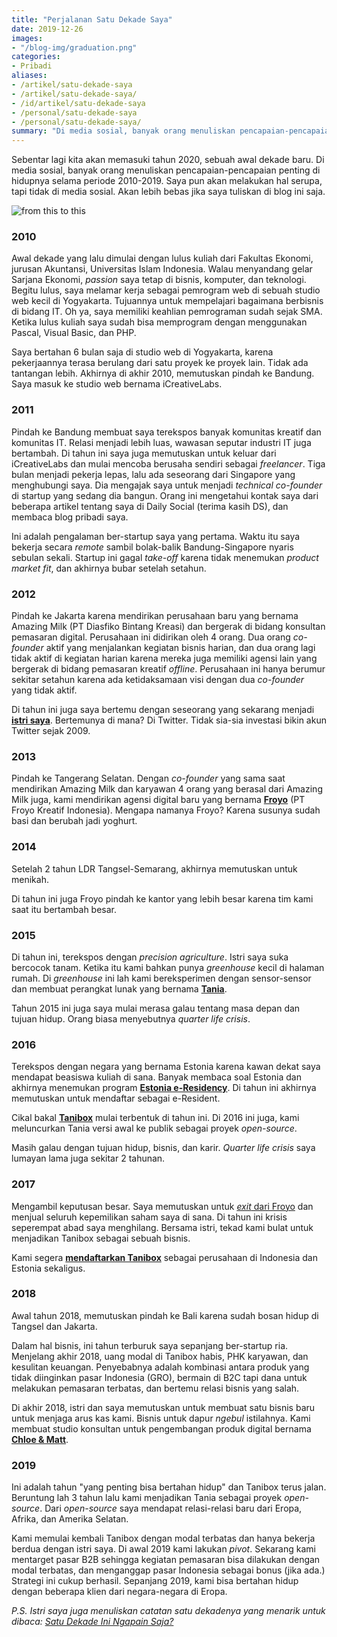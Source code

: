 ```yaml
---
title: "Perjalanan Satu Dekade Saya"
date: 2019-12-26
images:
- "/blog-img/graduation.png"
categories:
- Pribadi
aliases:
- /artikel/satu-dekade-saya
- /artikel/satu-dekade-saya/
- /id/artikel/satu-dekade-saya
- /personal/satu-dekade-saya
- /personal/satu-dekade-saya/
summary: "Di media sosial, banyak orang menuliskan pencapaian-pencapaian penting di hidupnya selama periode 2010-2019."
---
```


Sebentar lagi kita akan memasuki tahun 2020, sebuah awal dekade baru. Di media sosial, banyak orang menuliskan pencapaian-pencapaian penting di hidupnya selama periode 2010-2019. Saya pun akan melakukan hal serupa, tapi tidak di media sosial. Akan lebih bebas jika saya tuliskan di blog ini saja.

![from this to this](/blog-img/graduation.png)

### 2010

Awal dekade yang lalu dimulai dengan lulus kuliah dari Fakultas Ekonomi, jurusan Akuntansi, Universitas Islam Indonesia. Walau menyandang gelar Sarjana Ekonomi, *passion* saya tetap di bisnis, komputer, dan teknologi. Begitu lulus, saya melamar kerja sebagai pemrogram web di sebuah studio web kecil di Yogyakarta. Tujuannya untuk mempelajari bagaimana berbisnis di bidang IT. Oh ya, saya memiliki keahlian pemrograman sudah sejak SMA. Ketika lulus kuliah saya sudah bisa memprogram dengan menggunakan Pascal, Visual Basic, dan PHP.

Saya bertahan 6 bulan saja di studio web di Yogyakarta, karena pekerjaannya terasa berulang dari satu proyek ke proyek lain. Tidak ada tantangan lebih. Akhirnya di akhir 2010, memutuskan pindah ke Bandung. Saya masuk ke studio web bernama iCreativeLabs.

### 2011

Pindah ke Bandung membuat saya terekspos banyak komunitas kreatif dan komunitas IT. Relasi menjadi lebih luas, wawasan seputar industri IT juga bertambah. Di tahun ini saya juga memutuskan untuk keluar dari iCreativeLabs dan mulai mencoba berusaha sendiri sebagai *freelancer*. Tiga bulan menjadi pekerja lepas, lalu ada seseorang dari Singapore yang menghubungi saya. Dia mengajak saya untuk menjadi *technical co-founder* di startup yang sedang dia bangun. Orang ini mengetahui kontak saya dari beberapa artikel tentang saya di Daily Social (terima kasih DS), dan membaca blog pribadi saya.

Ini adalah pengalaman ber-startup saya yang pertama. Waktu itu saya bekerja secara *remote* sambil bolak-balik Bandung-Singapore nyaris sebulan sekali. Startup ini gagal *take-off* karena tidak menemukan *product market fit*, dan akhirnya bubar setelah setahun.

### 2012

Pindah ke Jakarta karena mendirikan perusahaan baru yang bernama Amazing Milk (PT Diasfiko Bintang Kreasi) dan bergerak di bidang konsultan pemasaran digital. Perusahaan ini didirikan oleh 4 orang. Dua orang *co-founder* aktif yang menjalankan kegiatan bisnis harian, dan dua orang lagi tidak aktif di kegiatan harian karena mereka juga memiliki agensi lain yang bergerak di bidang pemasaran kreatif *offline*. Perusahaan ini hanya berumur sekitar setahun karena ada ketidaksamaan visi dengan dua *co-founder* yang tidak aktif.

Di tahun ini juga saya bertemu dengan seseorang yang sekarang menjadi [**istri saya**](https://retno.eu). Bertemunya di mana? Di Twitter. Tidak sia-sia investasi bikin akun Twitter sejak 2009.

### 2013

Pindah ke Tangerang Selatan. Dengan *co-founder* yang sama saat mendirikan Amazing Milk dan karyawan 4 orang yang berasal dari Amazing Milk juga, kami mendirikan agensi digital baru yang bernama [**Froyo**](http://froyo.co.id) (PT Froyo Kreatif Indonesia). Mengapa namanya Froyo? Karena susunya sudah basi dan berubah jadi yoghurt.

### 2014

Setelah 2 tahun LDR Tangsel-Semarang, akhirnya memutuskan untuk menikah.

Di tahun ini juga Froyo pindah ke kantor yang lebih besar karena tim kami saat itu bertambah besar.

### 2015

Di tahun ini, terekspos dengan *precision agriculture*. Istri saya suka bercocok tanam. Ketika itu kami bahkan punya *greenhouse* kecil di halaman rumah. Di *greenhouse* ini lah kami bereksperimen dengan sensor-sensor dan membuat perangkat lunak yang bernama [**Tania**](https://usetania.org).

Tahun 2015 ini juga saya mulai merasa galau tentang masa depan dan tujuan hidup. Orang biasa menyebutnya *quarter life crisis*.

### 2016

Terekspos dengan negara yang bernama Estonia karena kawan dekat saya mendapat beasiswa kuliah di sana. Banyak membaca soal Estonia dan akhirnya menemukan program [**Estonia e-Residency**](https://asepbagja.com/id/artikel/apa-itu-estonia-e-residency/). Di tahun ini akhirnya memutuskan untuk mendaftar sebagai e-Resident.

Cikal bakal [**Tanibox**](https://tanibox.com) mulai terbentuk di tahun ini. Di 2016 ini juga, kami meluncurkan Tania versi awal ke publik sebagai proyek *open-source*.

Masih galau dengan tujuan hidup, bisnis, dan karir. *Quarter life crisis* saya lumayan lama juga sekitar 2 tahunan.

### 2017

Mengambil keputusan besar. Saya memutuskan untuk [*exit* dari Froyo](https://asepbagja.com/id/bisnis/terima-kasih-froyo-asep-is-out/) dan menjual seluruh kepemilikan saham saya di sana. Di tahun ini krisis seperempat abad saya menghilang. Bersama istri, tekad kami bulat untuk menjadikan Tanibox sebagai sebuah bisnis.

Kami segera [**mendaftarkan Tanibox**](https://asepbagja.com/id/artikel/pengalaman-mengagumkan-mendaftarkan-perusahaan-di-estonia/) sebagai perusahaan di Indonesia dan Estonia sekaligus.

### 2018

Awal tahun 2018, memutuskan pindah ke Bali karena sudah bosan hidup di Tangsel dan Jakarta.

Dalam hal bisnis, ini tahun terburuk saya sepanjang ber-startup ria. Menjelang akhir 2018, uang modal di Tanibox habis, PHK karyawan, dan kesulitan keuangan. Penyebabnya adalah kombinasi antara produk yang tidak diinginkan pasar Indonesia (GRO), bermain di B2C tapi dana untuk melakukan pemasaran terbatas, dan bertemu relasi bisnis yang salah.

Di akhir 2018, istri dan saya memutuskan untuk membuat satu bisnis baru untuk menjaga arus kas kami. Bisnis untuk dapur *ngebul* istilahnya. Kami membuat studio konsultan untuk pengembangan produk digital bernama [**Chloe & Matt**](https://chloematt.com).

### 2019

Ini adalah tahun "yang penting bisa bertahan hidup" dan Tanibox terus jalan. Beruntung lah 3 tahun lalu kami menjadikan Tania sebagai proyek *open-source*. Dari *open-source* saya mendapat relasi-relasi baru dari Eropa, Afrika, dan Amerika Selatan.

Kami memulai kembali Tanibox dengan modal terbatas dan hanya bekerja berdua dengan istri saya. Di awal 2019 kami lakukan *pivot*. Sekarang kami mentarget pasar B2B sehingga kegiatan pemasaran bisa dilakukan dengan modal terbatas, dan menganggap pasar Indonesia sebagai bonus (jika ada.) Strategi ini cukup berhasil. Sepanjang 2019, kami bisa bertahan hidup dengan beberapa klien dari negara-negara di Eropa.

*P.S. Istri saya juga menuliskan catatan satu dekadenya yang menarik untuk dibaca: [Satu Dekade Ini Ngapain Saja?](https://www.retno.eu/id/blog/05-2010-2019/)*
